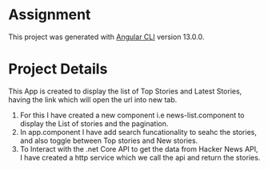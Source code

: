 # Assignment

This project was generated with [Angular CLI](https://github.com/angular/angular-cli) version 13.0.0.

# Project Details
This App is created to display the list of Top Stories and Latest Stories, having the link which will open the url into new tab.

1. For this I have created a new component i.e news-list.component to display the List of stories and the pagination.
2. In app.component I have add search funcationality to seahc the stories, and also toggle between Top stories and New stories.
3. To Interact with the .net Core API to get the data from Hacker News API, I have created a http service which we call the api and return the stories.



 
